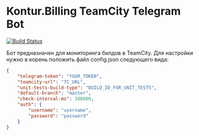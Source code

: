 # Kontur.Billing TeamCity Telegram Bot

[![Build Status](https://travis-ci.org/vansosnin/billy-tc-bot.svg?branch=master)](https://travis-ci.org/vansosnin/billy-tc-bot)

Бот предназначен для мониторинга билдов в TeamCity. Для настройки нужно в корень положить файл config.json следующего вида:

```json
{
    "telegram-token": "YOUR_TOKEN",
    "teamcity-url": "TC_URL",
    "unit-tests-build-type": "BUILD_ID_FOR_UNIT_TESTS",
    "default-branch": "master",
    "check-interval-ms": 300000,
    "auth": {
        "username": "username",
        "password": "password"
    }
}
```
